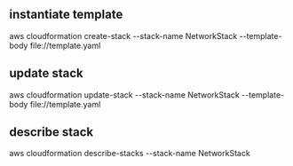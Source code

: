 ## instantiate template

aws cloudformation create-stack --stack-name NetworkStack --template-body file://template.yaml

## update stack

aws cloudformation update-stack --stack-name NetworkStack --template-body file://template.yaml

## describe stack

aws cloudformation describe-stacks --stack-name NetworkStack
